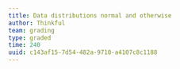 ```yaml
---
title: Data distributions normal and otherwise
author: Thinkful
team: grading
type: graded
time: 240
uuid: c143af15-7d54-482a-9710-a4107c8c1188
---
```


<jupyter height="1000" notebook-name="data_distributions_normal_and_otherwise" course-code="DSBC" />
